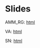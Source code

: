 # Slides

AMM_RG: [html](https://rawcdn.githack.com/hans-mtz/Slides/main/prod_fun/prod_fun_html.html)

VA: [html](https://rawcdn.githack.com/hans-mtz/Slides/main/VA/SRP_MP.html)

SN: [html](https://raw.githack.com/hans-mtz/Slides/main/Gen/IO-WIP.html)
